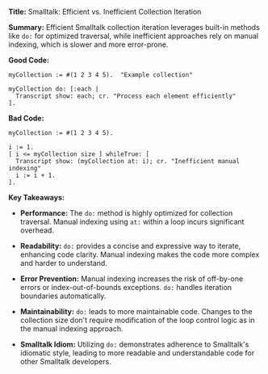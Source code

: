 **Title:**  Smalltalk: Efficient vs. Inefficient Collection Iteration

**Summary:**  Efficient Smalltalk collection iteration leverages built-in methods like `do:` for optimized traversal, while inefficient approaches rely on manual indexing, which is slower and more error-prone.

**Good Code:**

```smalltalk
myCollection := #(1 2 3 4 5).  "Example collection"

myCollection do: [:each | 
  Transcript show: each; cr. "Process each element efficiently"
].
```

**Bad Code:**

```smalltalk
myCollection := #(1 2 3 4 5).

i := 1.
[ i <= myCollection size ] whileTrue: [
  Transcript show: (myCollection at: i); cr. "Inefficient manual indexing"
  i := i + 1.
].
```


**Key Takeaways:**

* **Performance:** The `do:` method is highly optimized for collection traversal.  Manual indexing using `at:` within a loop incurs significant overhead.

* **Readability:** `do:` provides a concise and expressive way to iterate, enhancing code clarity.  Manual indexing makes the code more complex and harder to understand.

* **Error Prevention:** Manual indexing increases the risk of off-by-one errors or index-out-of-bounds exceptions.  `do:` handles iteration boundaries automatically.

* **Maintainability:**  `do:` leads to more maintainable code. Changes to the collection size don't require modification of the loop control logic as in the manual indexing approach.

* **Smalltalk Idiom:** Utilizing `do:` demonstrates adherence to Smalltalk's idiomatic style, leading to more readable and understandable code for other Smalltalk developers.
